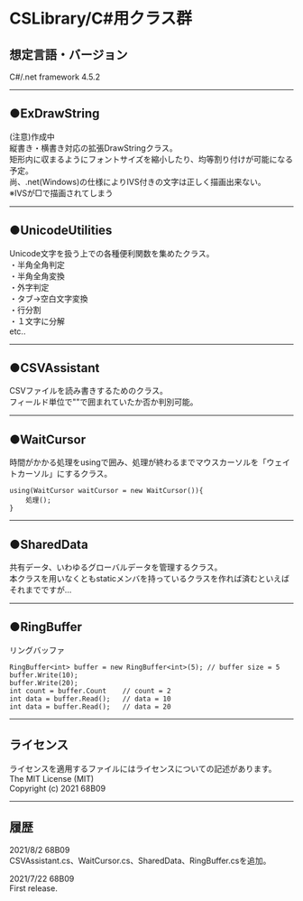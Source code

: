 # CSLibrary/C#用クラス群

## 想定言語・バージョン
C#/.net framework 4.5.2  
***
## ●ExDrawString
(注意)作成中  
縦書き・横書き対応の拡張DrawStringクラス。  
矩形内に収まるようにフォントサイズを縮小したり、均等割り付けが可能になる予定。  
尚、.net(Windows)の仕様によりIVS付きの文字は正しく描画出来ない。  
※IVSが□で描画されてしまう  
****
## ●UnicodeUtilities
Unicode文字を扱う上での各種便利関数を集めたクラス。  
・半角全角判定  
・半角全角変換  
・外字判定  
・タブ→空白文字変換  
・行分割  
・１文字に分解  
etc..  
___
## ●CSVAssistant
CSVファイルを読み書きするためのクラス。  
フィールド単位で""で囲まれていたか否か判別可能。  
___
## ●WaitCursor
時間がかかる処理をusingで囲み、処理が終わるまでマウスカーソルを「ウェイトカーソル」にするクラス。  
```
using(WaitCursor waitCursor = new WaitCursor()){
	処理();
}
```

___
## ●SharedData
共有データ、いわゆるグローバルデータを管理するクラス。  
本クラスを用いなくともstaticメンバを持っているクラスを作れば済むといえばそれまでですが…  
___
## ●RingBuffer
リングバッファ  
```
RingBuffer<int> buffer = new RingBuffer<int>(5); // buffer size = 5
buffer.Write(10);
buffer.Write(20);
int count = buffer.Count	// count = 2
int data = buffer.Read();	// data = 10
int data = buffer.Read();	// data = 20
```
___
## ライセンス
ライセンスを適用するファイルにはライセンスについての記述があります。   
The MIT License (MIT)  
Copyright (c) 2021 68B09  
___
## 履歴
2021/8/2 68B09  
CSVAssistant.cs、WaitCursor.cs、SharedData、RingBuffer.csを追加。  

2021/7/22 68B09  
First release.
